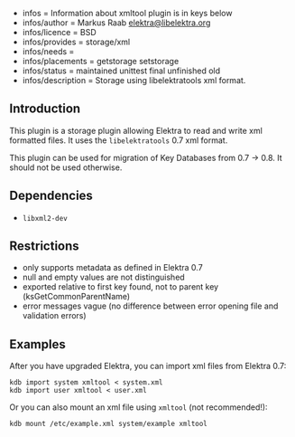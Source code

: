 - infos = Information about xmltool plugin is in keys below
- infos/author = Markus Raab <elektra@libelektra.org>
- infos/licence = BSD
- infos/provides = storage/xml
- infos/needs = 
- infos/placements = getstorage setstorage
- infos/status = maintained unittest final unfinished old
- infos/description = Storage using libelektratools xml format.

## Introduction ##

This plugin is a storage plugin allowing Elektra to read and write xml
formatted files. It uses the `libelektratools` 0.7 xml format.

This plugin can be used for migration of Key Databases
from 0.7 -> 0.8. It should not be used otherwise.

## Dependencies ##

- `libxml2-dev`

## Restrictions ##

- only supports metadata as defined in Elektra 0.7
- null and empty values are not distinguished
- exported relative to first key found, not to parent key (ksGetCommonParentName)
- error messages vague (no difference between error opening file and validation errors)

## Examples ##

After you have upgraded Elektra, you can import xml files from Elektra 0.7:

    kdb import system xmltool < system.xml
    kdb import user xmltool < user.xml

Or you can also mount an xml file using `xmltool` (not recommended!):

    kdb mount /etc/example.xml system/example xmltool
